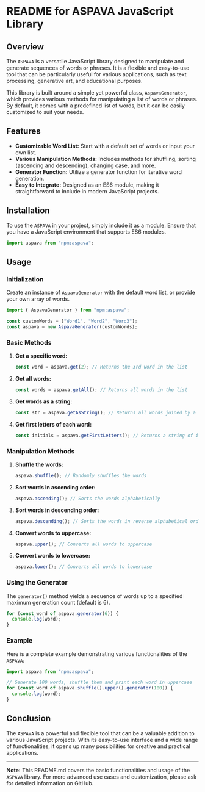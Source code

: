 # README for ASPAVA JavaScript Library

## Overview

The `ASPAVA` is a versatile JavaScript library designed to manipulate and
generate sequences of words or phrases. It is a flexible and easy-to-use tool
that can be particularly useful for various applications, such as text
processing, generative art, and educational purposes.

This library is built around a simple yet powerful class, `AspavaGenerator`,
which provides various methods for manipulating a list of words or phrases. By
default, it comes with a predefined list of words, but it can be easily
customized to suit your needs.

## Features

- **Customizable Word List:** Start with a default set of words or input your
  own list.
- **Various Manipulation Methods:** Includes methods for shuffling, sorting
  (ascending and descending), changing case, and more.
- **Generator Function:** Utilize a generator function for iterative word
  generation.
- **Easy to Integrate:** Designed as an ES6 module, making it straightforward to
  include in modern JavaScript projects.

## Installation

To use the `ASPAVA` in your project, simply include it as a module. Ensure that
you have a JavaScript environment that supports ES6 modules.

```javascript
import aspava from "npm:aspava";
```

## Usage

### Initialization

Create an instance of `AspavaGenerator` with the default word list, or provide
your own array of words.

```javascript
import { AspavaGenerator } from "npm:aspava";

const customWords = ["Word1", "Word2", "Word3"];
const aspava = new AspavaGenerator(customWords);
```

### Basic Methods

1. **Get a specific word:**

   ```javascript
   const word = aspava.get(2); // Returns the 3rd word in the list
   ```

2. **Get all words:**

   ```javascript
   const words = aspava.getAll(); // Returns all words in the list
   ```

3. **Get words as a string:**

   ```javascript
   const str = aspava.getAsString(); // Returns all words joined by a space
   ```

4. **Get first letters of each word:**

   ```javascript
   const initials = aspava.getFirstLetters(); // Returns a string of initials
   ```

### Manipulation Methods

1. **Shuffle the words:**

   ```javascript
   aspava.shuffle(); // Randomly shuffles the words
   ```

2. **Sort words in ascending order:**

   ```javascript
   aspava.ascending(); // Sorts the words alphabetically
   ```

3. **Sort words in descending order:**

   ```javascript
   aspava.descending(); // Sorts the words in reverse alphabetical order
   ```

4. **Convert words to uppercase:**

   ```javascript
   aspava.upper(); // Converts all words to uppercase
   ```

5. **Convert words to lowercase:**

   ```javascript
   aspava.lower(); // Converts all words to lowercase
   ```

### Using the Generator

The `generator()` method yields a sequence of words up to a specified maximum
generation count (default is 6).

```javascript
for (const word of aspava.generator(6)) {
  console.log(word);
}
```

### Example

Here is a complete example demonstrating various functionalities of the
`ASPAVA`:

```javascript
import aspava from "npm:aspava";

// Generate 100 words, shuffle them and print each word in uppercase
for (const word of aspava.shuffle().upper().generator(100)) {
  console.log(word);
}
```

## Conclusion

The `ASPAVA` is a powerful and flexible tool that can be a valuable addition to
various JavaScript projects. With its easy-to-use interface and a wide range of
functionalities, it opens up many possibilities for creative and practical
applications.

---

**Note:** This README.md covers the basic functionalities and usage of the
`ASPAVA` library. For more advanced use cases and customization, please ask for
detailed information on GitHub.
